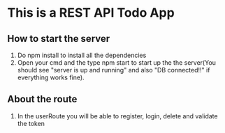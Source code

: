# This is a REST API Todo App

## How to start the server
1. Do npm install to install all the dependencies
2. Open your cmd and the type npm start to start up the the server(You should see "server is up and running" and also "DB connected!!" if everything works fine).

## About the route
1. In the userRoute you will be able to register, login, delete and validate the token